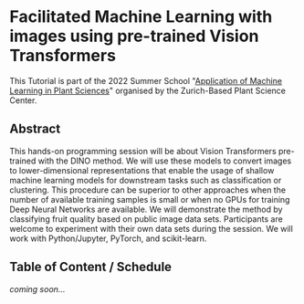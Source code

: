 # Facilitated Machine Learning with images using pre-trained Vision Transformers

This Tutorial is part of the 2022 Summer School "[Application of Machine Learning in Plant Sciences](https://www.plantsciences.uzh.ch/en/teaching/summerschool.html)" organised by the Zurich-Based Plant Science Center.

## Abstract

This hands-on programming session will be about Vision Transformers pre-trained with the DINO method. We will use these models to convert images to lower-dimensional representations that enable the usage of shallow machine learning models for downstream tasks such as classification or clustering. This procedure can be superior to other approaches when the number of available training samples is small or when no GPUs for training Deep Neural Networks are available. We will demonstrate the method by classifying fruit quality based on public image data sets. Participants are welcome to experiment with their own data sets during the session. We will work with Python/Jupyter, PyTorch, and scikit-learn.

## Table of Content / Schedule

*coming soon...*